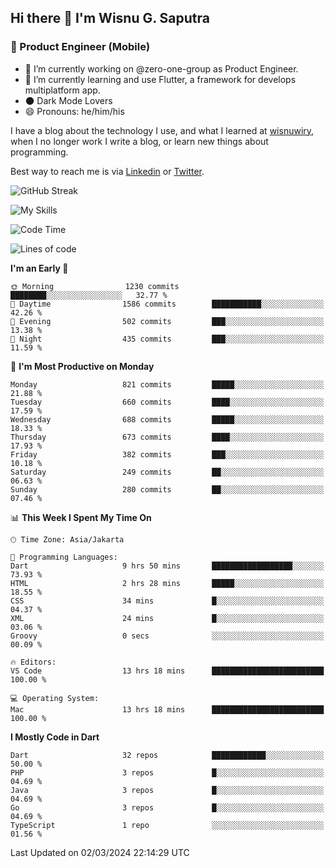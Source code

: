 ## Hi there 👋 I'm Wisnu G. Saputra

### :mobile_phone_off: Product Engineer (Mobile)

- 🔭 I’m currently working on @zero-one-group as Product Engineer.
- 🌱 I’m currently learning and use Flutter, a framework for develops multiplatform app.
- 🌑 Dark Mode Lovers
- 😄 Pronouns: he/him/his

I have a blog about the technology I use, and what I learned at [wisnuwiry](https://wisnuwiry.space/), when I no longer work I write a blog, or learn new things about programming.

Best way to reach me is via [Linkedin](https://www.linkedin.com/in/wisnu-saputra/) or [Twitter](https://twitter.com/wisnuwiry).

![GitHub Streak](https://streak-stats.demolab.com?user=wisnuwiry&theme=dark&hide_border=true)

![My Skills](https://skillicons.dev/icons?i=dart,flutter,kotlin,swift,go,js,css,neovim,git,linux&perline=5)

<!--START_SECTION:waka-->
![Code Time](http://img.shields.io/badge/Code%20Time-1%2C098%20hrs%2038%20mins-blue)

![Lines of code](https://img.shields.io/badge/From%20Hello%20World%20I%27ve%20Written-4.4%20million%20lines%20of%20code-blue)

**I'm an Early 🐤** 

```text
🌞 Morning                1230 commits        ████████░░░░░░░░░░░░░░░░░   32.77 % 
🌆 Daytime                1586 commits        ███████████░░░░░░░░░░░░░░   42.26 % 
🌃 Evening                502 commits         ███░░░░░░░░░░░░░░░░░░░░░░   13.38 % 
🌙 Night                  435 commits         ███░░░░░░░░░░░░░░░░░░░░░░   11.59 % 
```
📅 **I'm Most Productive on Monday** 

```text
Monday                   821 commits         █████░░░░░░░░░░░░░░░░░░░░   21.88 % 
Tuesday                  660 commits         ████░░░░░░░░░░░░░░░░░░░░░   17.59 % 
Wednesday                688 commits         █████░░░░░░░░░░░░░░░░░░░░   18.33 % 
Thursday                 673 commits         ████░░░░░░░░░░░░░░░░░░░░░   17.93 % 
Friday                   382 commits         ███░░░░░░░░░░░░░░░░░░░░░░   10.18 % 
Saturday                 249 commits         ██░░░░░░░░░░░░░░░░░░░░░░░   06.63 % 
Sunday                   280 commits         ██░░░░░░░░░░░░░░░░░░░░░░░   07.46 % 
```


📊 **This Week I Spent My Time On** 

```text
🕑︎ Time Zone: Asia/Jakarta

💬 Programming Languages: 
Dart                     9 hrs 50 mins       ██████████████████░░░░░░░   73.93 % 
HTML                     2 hrs 28 mins       █████░░░░░░░░░░░░░░░░░░░░   18.55 % 
CSS                      34 mins             █░░░░░░░░░░░░░░░░░░░░░░░░   04.37 % 
XML                      24 mins             █░░░░░░░░░░░░░░░░░░░░░░░░   03.06 % 
Groovy                   0 secs              ░░░░░░░░░░░░░░░░░░░░░░░░░   00.09 % 

🔥 Editors: 
VS Code                  13 hrs 18 mins      █████████████████████████   100.00 % 

💻 Operating System: 
Mac                      13 hrs 18 mins      █████████████████████████   100.00 % 
```

**I Mostly Code in Dart** 

```text
Dart                     32 repos            ████████████░░░░░░░░░░░░░   50.00 % 
PHP                      3 repos             █░░░░░░░░░░░░░░░░░░░░░░░░   04.69 % 
Java                     3 repos             █░░░░░░░░░░░░░░░░░░░░░░░░   04.69 % 
Go                       3 repos             █░░░░░░░░░░░░░░░░░░░░░░░░   04.69 % 
TypeScript               1 repo              ░░░░░░░░░░░░░░░░░░░░░░░░░   01.56 % 
```




 Last Updated on 02/03/2024 22:14:29 UTC
<!--END_SECTION:waka-->
